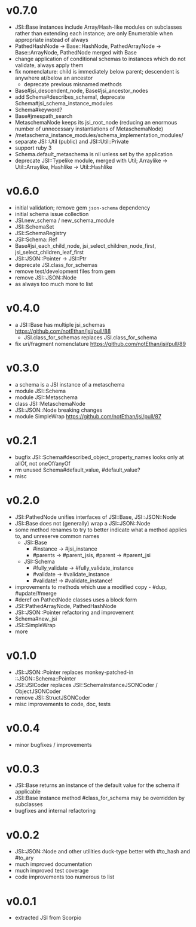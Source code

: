 # v0.7.0

- JSI::Base instances include Array/Hash-like modules on subclasses rather than extending each instance; are only Enumerable when appropriate instead of always
- PathedHashNode -> Base::HashNode, PathedArrayNode -> Base::ArrayNode, PathedNode merged with Base
- change application of conditional schemas to instances which do not validate, always apply them
- fix nomenclature: child is immediately below parent; descendent is anywhere at/below an ancestor
  - deprecate previous misnamed methods
- Base#jsi_descendent_node, Base#jsi_ancestor_nodes
- add Schema#describes_schema!, deprecate Schema#jsi_schema_instance_modules
- Schema#keyword?
- Base#jmespath_search
- MetaschemaNode keeps its jsi_root_node (reducing an enormous number of unnecessary instantiations of MetaschemaNode)
- /metaschema_instance_modules/schema_implementation_modules/
- separate JSI::Util (public) and JSI::Util::Private
- support ruby 3
- Schema.default_metaschema is nil unless set by the application
- deprecate JSI::Typelike module, merged with Util; Arraylike -> Util::Arraylike, Hashlike -> Util::Hashlike

# v0.6.0

- initial validation; remove gem `json-schema` dependency
- initial schema issue collection
- JSI.new_schema / new_schema_module
- JSI::SchemaSet
- JSI::SchemaRegistry
- JSI::Schema::Ref
- Base#jsi_each_child_node, jsi_select_children_node_first, jsi_select_children_leaf_first
- JSI::JSON::Pointer → JSI::Ptr
- deprecate JSI.class_for_schemas
- remove test/development files from gem
- remove JSI::JSON::Node
- as always too much more to list

# v0.4.0

- a JSI::Base has multiple jsi_schemas https://github.com/notEthan/jsi/pull/88
  - JSI.class_for_schemas replaces JSI.class_for_schema
- fix uri/fragment nomenclature https://github.com/notEthan/jsi/pull/89

# v0.3.0

- a schema is a JSI instance of a metaschema
- module JSI::Schema
- module JSI::Metaschema
- class JSI::MetaschemaNode
- JSI::JSON::Node breaking changes
- module SimpleWrap https://github.com/notEthan/jsi/pull/87

# v0.2.1

- bugfix JSI::Schema#described_object_property_names looks only at allOf, not oneOf/anyOf
- rm unused Schema#default_value, #default_value?
- misc

# v0.2.0

- JSI::PathedNode unifies interfaces of JSI::Base, JSI::JSON::Node
- JSI::Base does not (generally) wrap a JSI::JSON::Node
- some method renames to try to better indicate what a method applies to, and unreserve common names
  - JSI::Base
    - #instance -> #jsi_instance
    - #parents -> #parent_jsis, #parent -> #parent_jsi
  - JSI::Schema
    - #fully_validate -> #fully_validate_instance
    - #validate -> #validate_instance
    - #validate! -> #validate_instance!
- improvements to methods which use a modified copy - #dup, #update/#merge
- #deref on PathedNode classes uses a block form
- JSI::PathedArrayNode, PathedHashNode
- JSI::JSON::Pointer refactoring and improvement
- Schema#new_jsi
- JSI::SimpleWrap
- more

# v0.1.0

- JSI::JSON::Pointer replaces monkey-patched-in ::JSON::Schema::Pointer
- JSI::JSICoder replaces JSI::SchemaInstanceJSONCoder / ObjectJSONCoder
- remove JSI::StructJSONCoder
- misc improvements to code, doc, tests

# v0.0.4

- minor bugfixes / improvements

# v0.0.3

- JSI::Base returns an instance of the default value for the schema if applicable
- JSI::Base instance method #class_for_schema may be overridden by subclasses
- bugfixes and internal refactoring

# v0.0.2

- JSI::JSON::Node and other utilities duck-type better with #to_hash and #to_ary
- much improved documentation
- much improved test coverage
- code improvements too numerous to list

# v0.0.1

- extracted JSI from Scorpio
